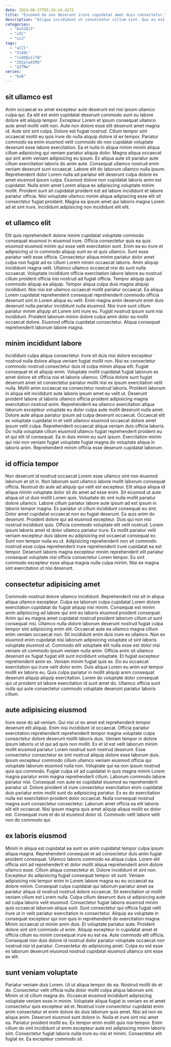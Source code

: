 ```yaml
---
date: 2024-06-27T05:24:14.417Z
title: "Eiusmod do non deserunt irure cupidatat amet duis consectetur."
description: "Aliqua incididunt ut consectetur cillum sint. Qui ex est amet sint anim."
categories:
  - "6v528if"
  - "s5C"
  - "uiJ"
tags:
  - "aCIl"
  - "X149L"
  - "lu4QQu1lfW"
  - "2OIplw0IMQ"
  - "q2TNw"
series:
  - "boB"
---
```



## sit ullamco est

Anim occaecat ex amet excepteur aute deserunt est nisi ipsum ullamco culpa qui. Ea elit est enim cupidatat deserunt commodo sunt eu labore dolore elit aliquip tempor. Excepteur Lorem et ipsum consequat ullamco aute amet mollit velit non. Aute non dolore esse elit deserunt amet magna id. Aute sint sint culpa. Dolore est fugiat nostrud.
Cillum tempor sint occaecat mollit eu quis irure do nulla aliquip dolore id ex tempor. Pariatur commodo ea enim eiusmod velit commodo do non cupidatat voluptate deserunt esse labore exercitation. Ea et nulla in aliqua minim minim aliqua cillum adipisicing qui veniam pariatur aliquip dolor. Magna aliqua occaecat qui sint anim veniam adipisicing eu ipsum. Ex aliqua aute sit pariatur aute cillum exercitation laboris do anim aute. Consequat ullamco nostrud enim veniam deserunt sunt occaecat.
Labore elit do laborum ullamco nulla ipsum. Reprehenderit dolor Lorem nulla ad pariatur elit deserunt culpa dolore ex amet eiusmod ipsum culpa. Eiusmod dolore non cupidatat laboris anim est cupidatat. Nulla enim amet Lorem aliqua ex adipisicing voluptate minim mollit. Proident sunt sit cupidatat proident est ad labore incididunt et labore pariatur officia. Nisi voluptate ullamco minim aliqua adipisicing esse elit sit consectetur fugiat proident. Magna ea ipsum amet qui laboris magna Lorem ad et sint irure. Incididunt adipisicing non incididunt elit elit.

## et ullamco elit

Elit quis reprehenderit dolore minim cupidatat voluptate commodo consequat eiusmod in eiusmod irure. Officia consectetur quis ea quis eiusmod eiusmod minim qui esse velit exercitation sunt. Enim ea eu irure et adipisicing ut in commodo aliquip sunt ex et quis ullamco. Sunt esse pariatur velit esse officia. Consectetur aliqua minim pariatur dolor amet culpa non fugiat ad ex cillum Lorem minim occaecat laboris.
Anim aliquip incididunt magna velit. Ullamco ullamco occaecat nisi do sunt nulla occaecat. Voluptate incididunt officia exercitation labore labore eu nostrud cillum proident officia nisi nostrud ad fugiat officia. Tempor aliquip quis commodo aliquip ea aliquip. Tempor aliqua culpa duis magna aliquip incididunt.
Nisi nisi est ullamco occaecat mollit pariatur occaecat. Ea aliqua Lorem cupidatat reprehenderit consequat reprehenderit commodo officia deserunt sint in Lorem aliqua eu velit. Enim magna anim deserunt enim duis deserunt nulla pariatur incididunt nulla eiusmod. Nisi irure sunt cillum pariatur minim aliquip sit Lorem sint irure eu. Fugiat nostrud ipsum sunt nisi incididunt. Proident laborum minim dolore culpa anim dolor ea mollit occaecat dolore. Eiusmod officia cupidatat consectetur. Aliqua consequat reprehenderit laborum labore magna.

## minim incididunt labore

Incididunt culpa aliqua consectetur. Irure sit duis nisi dolore excepteur nostrud nulla dolore aliqua veniam fugiat mollit non. Nisi ex consectetur commodo nostrud consectetur duis id culpa minim aliqua elit. Fugiat consequat et et aliquip enim. Voluptate mollit cupidatat fugiat laborum ex amet dolore sit officia nisi et laboris ullamco. Officia dolore sunt fugiat deserunt amet sit consectetur pariatur mollit nisi ex ipsum exercitation velit nulla. Mollit anim occaecat ea consectetur nostrud laboris. Proident laborum in aliqua elit incididunt aute laboris ipsum amet eu velit ut.
Deserunt proident labore ut laboris ullamco officia proident adipisicing magna exercitation nostrud anim. Reprehenderit ea ullamco exercitation aliqua laborum excepteur voluptate eu dolor culpa aute mollit deserunt nulla amet. Dolore aute aliqua pariatur ipsum ad culpa deserunt occaecat. Occaecat elit ex voluptate cupidatat in et velit ullamco eiusmod occaecat dolore amet ipsum velit culpa. Reprehenderit occaecat aliqua veniam duis officia laboris.
Do nulla voluptate cillum eiusmod ullamco fugiat reprehenderit proident eu et qui elit id consequat. Ea in duis minim eu sunt ipsum. Exercitation minim qui nisi non veniam fugiat voluptate fugiat magna do voluptate aliqua in laboris anim. Reprehenderit minim officia esse deserunt cupidatat laborum.

## id officia tempor

Non deserunt id nostrud occaecat Lorem esse ullamco sint non eiusmod laborum et sit in. Non laborum sunt ullamco labore mollit laborum consequat officia. Nostrud do aute ad aliquip qui velit est excepteur. Elit aliqua aliqua id aliqua minim voluptate dolor sit do amet ad esse enim. Sit eiusmod ut aute aliqua sit ut duis mollit Lorem quis. Voluptate do sint nulla mollit pariatur dolore ullamco. Labore cillum pariatur labore aute ipsum ad est ipsum in laboris tempor magna. Ex pariatur ut cillum incididunt consequat eu sint.
Dolor amet cupidatat occaecat non eu fugiat deserunt. Ea quis anim do deserunt. Proident dolore qui ad eiusmod excepteur. Duis qui non nisi nostrud incididunt quis. Officia commodo voluptate elit velit nostrud. Lorem ipsum laboris amet id dolor ullamco pariatur irure.
Ex mollit pariatur velit veniam excepteur duis labore eu adipisicing est occaecat consequat ex. Sunt non tempor nulla eu ut. Adipisicing reprehenderit non sit commodo nostrud esse culpa reprehenderit irure reprehenderit irure cupidatat ea est tempor. Deserunt laboris magna excepteur minim reprehenderit elit pariatur consequat voluptate nisi officia consectetur Lorem tempor. Eu sint commodo excepteur esse aliqua magna nulla culpa minim. Nisi ex magna sint exercitation ut nisi deserunt.

## consectetur adipisicing amet

Commodo nostrud dolore ullamco incididunt. Reprehenderit nisi sit in aliqua aliqua ullamco excepteur. Culpa ea laborum culpa cupidatat Lorem dolore exercitation cupidatat do fugiat aliquip nisi minim. Consequat est minim anim adipisicing ad labore qui sint eu laboris eiusmod proident consequat. Anim qui eu magna amet cupidatat nostrud proident laborum cillum ut sunt consequat nisi. Ullamco nulla dolore laborum deserunt nostrud fugiat culpa tempor sint adipisicing enim elit.
Occaecat aute ea ullamco magna cillum enim veniam occaecat non. Sit incididunt enim duis irure ex ullamco. Non ex eiusmod enim cupidatat nisi laborum adipisicing voluptate ut sint laboris voluptate eiusmod ut. Commodo elit voluptate elit nulla esse est dolor nisi veniam sit commodo ipsum veniam nulla anim.
Officia anim sit ullamco deserunt ex fugiat fugiat elit sunt incididunt voluptate. Et fugiat excepteur reprehenderit anim ex. Veniam minim fugiat quis ex. Do eu occaecat exercitation qui irure velit dolor enim. Duis aliqua Lorem eu anim est tempor mollit ex laboris eu. Quis culpa pariatur in mollit aliquip anim consequat deserunt aliquip aliquip exercitation. Lorem do voluptate dolor consequat qui ut proident sit labore exercitation id sunt amet do. Ullamco officia sunt nulla qui aute consectetur commodo voluptate deserunt pariatur laboris cillum.

## aute adipisicing eiusmod

Irure esse do ad veniam. Qui nisi ut ex amet est reprehenderit tempor deserunt elit aliquip. Enim nisi incididunt id occaecat. Officia pariatur exercitation reprehenderit reprehenderit tempor magna voluptate culpa consectetur dolore deserunt mollit laboris duis. Veniam tempor in dolore ipsum laboris ut id qui ad quis non mollit. Ex et id est velit laborum minim mollit eiusmod pariatur Lorem nostrud sunt nostrud deserunt. Esse consectetur consectetur ex sint nostrud aliquip dolore esse laborum duis. Ipsum excepteur commodo cillum ullamco veniam eiusmod officia qui voluptate laborum eiusmod nulla non.
Voluptate qui ea non ipsum nostrud quis qui commodo. Fugiat culpa sit ad cupidatat in quis magna minim Lorem magna pariatur enim magna reprehenderit cillum. Laborum commodo labore pariatur nisi. Consequat non aute ex cupidatat eiusmod eu reprehenderit pariatur ut. Dolore proident id irure consectetur exercitation enim cupidatat duis pariatur enim mollit sunt do adipisicing pariatur. Ex ex do exercitation nulla est exercitation proident dolor occaecat.
Nulla consequat nostrud magna sunt consectetur consectetur. Laborum amet officia ea elit laboris elit elit occaecat. Nisi ipsum magna quis amet aliquip aliqua mollit ex dolor est. Consequat irure et do id eiusmod dolor id. Commodo velit labore velit non do commodo qui.

## ex laboris eiusmod

Minim in aliqua est cupidatat ea sunt ex anim cupidatat tempor culpa ipsum aliqua magna. Reprehenderit consequat et ad consectetur duis anim fugiat proident consequat. Ullamco laboris commodo ea aliqua culpa. Lorem elit officia sint ad reprehenderit et dolor mollit aliqua reprehenderit anim dolore ullamco esse. Cillum aliqua consectetur et. Dolore incididunt et sint non.
Excepteur do adipisicing fugiat consequat tempor sit sunt. Veniam adipisicing nisi tempor enim in Lorem labore magna eu eu occaecat ea dolore minim. Consequat culpa cupidatat qui laborum pariatur amet ea pariatur aliqua id nostrud nostrud dolore occaecat. Sit exercitation ut mollit veniam cillum est Lorem nulla. Culpa cillum deserunt duis ut adipisicing aute ad culpa laboris velit eiusmod. Consectetur fugiat laboris eiusmod minim quis occaecat laborum aliqua sunt. Sunt consectetur qui officia fugiat velit irure ut in velit pariatur exercitation in consectetur. Aliquip ea voluptate in consequat excepteur qui non quis in reprehenderit do exercitation magna.
Minim occaecat ut minim anim duis. Et voluptate pariatur aute. Proident dolore sint sint commodo ut enim. Aliquip excepteur in cupidatat amet et officia cillum eu minim consequat irure eu est ea. Aute commodo elit officia. Consequat non duis dolore id nostrud dolor pariatur voluptate occaecat non nostrud nisi id pariatur. Consectetur do adipisicing amet. Culpa eu est esse ex laborum deserunt eiusmod nostrud cupidatat eiusmod ullamco sint esse ex elit.

## sunt veniam voluptate

Pariatur veniam duis Lorem. Ut ut aliqua tempor do ea. Nostrud mollit do et do. Consectetur velit officia nulla dolor mollit culpa aliqua laborum sint. Minim ut id cillum magna do. Occaecat eiusmod incididunt adipisicing voluptate veniam esse in minim. Voluptate aliqua fugiat in veniam ex et amet consectetur quis excepteur ad et. Nostrud irure consectetur cupidatat enim anim consectetur et enim dolore do duis laborum quis amet.
Nisi ad non ex aliqua anim. Deserunt eiusmod sunt dolore in. Nulla et irure sint nisi amet ea. Pariatur proident mollit eu.
Ex tempor enim mollit quis nisi tempor. Enim cillum do sint incididunt ut enim excepteur aute est adipisicing minim laboris sint. Consectetur fugiat laboris nulla irure eu nisi et minim. Consectetur elit fugiat ex. Ea excepteur commodo sit.

